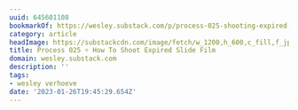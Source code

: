 ```yaml
---
uuid: 645601108
bookmarkOf: https://wesley.substack.com/p/process-025-shooting-expired-slide
category: article
headImage: https://substackcdn.com/image/fetch/w_1200,h_600,c_fill,f_jpg,q_auto:good,fl_progressive:steep,g_auto/https%3A%2F%2Fbucketeer-e05bbc84-baa3-437e-9518-adb32be77984.s3.amazonaws.com%2Fpublic%2Fimages%2F2e32ad02-2c0a-43ba-bbc4-9f29bbb25905_1456x1048.jpeg
title: Process 025 ☼ How To Shoot Expired Slide Film
domain: wesley.substack.com
description: ''
tags:
- wesley verhoeve
date: '2023-01-26T19:45:29.654Z'
---
```



